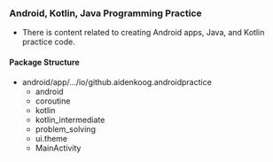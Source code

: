 ### Android, Kotlin, Java Programming Practice

- There is content related to creating Android apps, Java, and Kotlin practice code.

#### Package Structure

- android/app/.../io/github.aidenkoog.androidpractice
    - android
    - coroutine
    - kotlin
    - kotlin_intermediate
    - problem_solving
    - ui.theme
    - MainActivity

